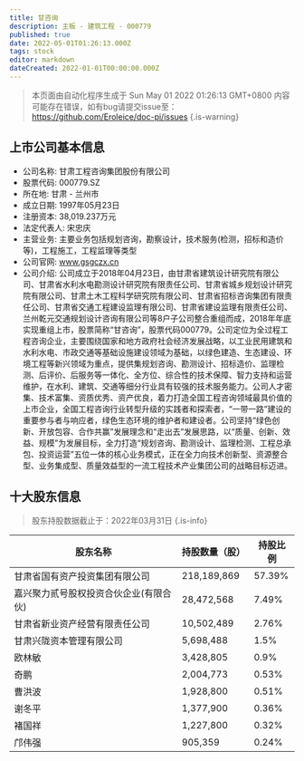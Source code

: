 ```yaml
---
title: 甘咨询
description: 主板 - 建筑工程 - 000779
published: true
date: 2022-05-01T01:26:13.000Z
tags: stock
editor: markdown
dateCreated: 2022-01-01T00:00:00.000Z
---
```


> 本页面由自动化程序生成于 Sun May 01 2022 01:26:13 GMT+0800
> 内容可能存在错误，如有bug请提交issue至：https://github.com/Eroleice/doc-pi/issues
{.is-warning}

## 上市公司基本信息
- 公司名称: 甘肃工程咨询集团股份有限公司
- 股票代码: 000779.SZ
- 所在地: 甘肃 - 兰州市
- 成立日期: 1997年05月23日
- 注册资本: 38,019.237万元
- 法定代表人: 宋忠庆
- 主营业务: 主要业务包括规划咨询，勘察设计，技术服务(检测，招标和造价等)，工程施工，工程监理等类型
- 公司官网: www.gsgczx.cn
- 公司介绍: 公司成立于2018年04月23日，由甘肃省建筑设计研究院有限公司、甘肃省水利水电勘测设计研究院有限责任公司、甘肃省城乡规划设计研究院有限公司、甘肃土木工程科学研究院有限公司、甘肃省招标咨询集团有限责任公司、甘肃省交通工程建设监理有限公司、甘肃省建设监理有限责任公司、兰州乾元交通规划设计咨询有限公司等8户子公司整合重组而成，2018年年底实现重组上市，股票简称“甘咨询”，股票代码000779。公司定位为全过程工程咨询企业，主要围绕国家和地方政府社会经济发展战略，以工业民用建筑和水利水电、市政交通等基础设施建设领域为基础，以绿色建造、生态建设、环境工程等新兴领域为重点，提供集规划咨询、勘测设计、招标造价、监理检测、后评价、后服务等一体化、全方位、综合性的技术保障、智力支持和运营维护，在水利、建筑、交通等细分行业具有较强的技术服务能力。公司人才密集、技术富集、资质优秀、资产优良，着力打造全国工程咨询领域最具价值的上市企业，全国工程咨询行业转型升级的实践者和探索者，“一带一路”建设的重要参与者与响应者，绿色生态环境的维护者和建设者。公司坚持“绿色创新、开放包容、合作共赢”发展理念和“走出去”发展思路，以“质量、创新、效益、规模”为发展目标，全力打造“规划咨询、勘测设计、监理检测、工程总承包、投资运营”五位一体的核心业务模式，正在全力向技术创新型、资源整合型、业务集成型、质量效益型的一流工程技术产业集团公司的战略目标迈进。


## 十大股东信息
> 股东持股数据截止于：2022年03月31日
{.is-info}

| 股东名称 | 持股数量（股） | 持股比例 |
| --- | --- | --- |
| 甘肃省国有资产投资集团有限公司 | 218,189,869 | 57.39% |
| 嘉兴聚力贰号股权投资合伙企业(有限合伙) | 28,472,568 | 7.49% |
| 甘肃省新业资产经营有限责任公司 | 10,502,489 | 2.76% |
| 甘肃兴陇资本管理有限公司 | 5,698,488 | 1.5% |
| 欧林敏 | 3,428,805 | 0.9% |
| 奇鹏 | 2,004,773 | 0.53% |
| 曹洪波 | 1,928,800 | 0.51% |
| 谢冬平 | 1,377,900 | 0.36% |
| 褚国祥 | 1,227,800 | 0.32% |
| 邝伟强 | 905,359 | 0.24% |




